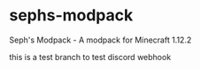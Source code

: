 # sephs-modpack
Seph's Modpack - A modpack for Minecraft 1.12.2

this is a test branch to test discord webhook
